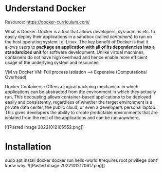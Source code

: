 # Understand Docker

Resource: https://docker-curriculum.com/


What is Docker: Docker is a tool that allows developers, sys-admins etc. to easily deploy their applications in a sandbox (called _containers_) to run on the host operating system i.e. Linux. The key benefit of Docker is that it allows users to **package an application with all of its dependencies into a standardized unit** for software development. Unlike virtual machines, containers do not have high overhead and hence enable more efficient usage of the underlying system and resources.

VM vs Docker
VM: Full process Isolation --> Expensive (Computational Overhead)

Docker Containers : Offers a logical packaing mechanism in which applications can be abstracted from the environment in which they actually run. 
This decoupling allows container-based applications to be deployed easily and consistently, regardless of whether the target environment is a private data center, the public cloud, or even a developer’s personal laptop. This gives developers the ability to create predictable environments that are isolated from the rest of the applications and can be run anywhere.

![[Pasted image 20221012165552.png]]



# Installation

sudo apt install docker
docker run hello-world   #requires root priviliege dont' know why. 
![[Pasted image 20221012170617.png]]


